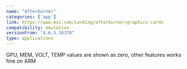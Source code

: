```yaml
---
name: "Afterburner"
categories: ['app']
link: https://www.msi.com/Landing/afterburner/graphics-cards
compatibility: emulation
versionFrom: "4.6.5.16370"
type: applications
---
```


GPU, MEM, VOLT, TEMP values are shown as zero, other features works fine on ARM